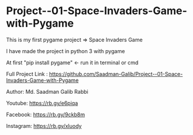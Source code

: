 # Project--01-Space-Invaders-Game-with-Pygame
This is my first pygame project => Space Invaders Game

I have made the project in python 3 with pygame

At first "pip install pygame" <- run it in terminal or cmd

Full Project Link : https://github.com/Saadman-Galib/Project--01-Space-Invaders-Game-with-Pygame

Author: Md. Saadman Galib Rabbi

Youtube: https://rb.gy/e6piqa

Facebook: https://rb.gy/9ckb8m

Instagram: https://rb.gy/xluody
